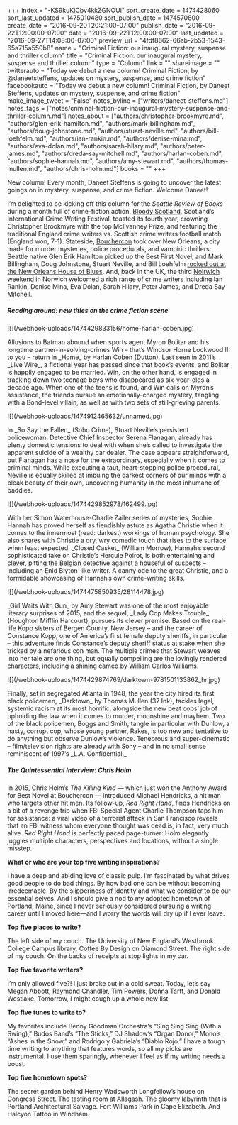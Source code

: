 +++
index = "-KS9kuKiCbv4kkZGNOUi"
sort_create_date = 1474428060
sort_last_updated = 1475010480
sort_publish_date = 1474570800
create_date = "2016-09-20T20:21:00-07:00"
publish_date = "2016-09-22T12:00:00-07:00"
date = "2016-09-22T12:00:00-07:00"
last_updated = "2016-09-27T14:08:00-07:00"
preview_url = "4fdf8662-66ab-2b53-1543-65a715a550b8"
name = "Criminal Fiction: our inaugural mystery, suspense and thriller column"
title = "Criminal Fiction: our inaugural mystery, suspense and thriller column"
type = "Column"
link = ""
shareimage = ""
twitterauto = "Today we debut a new column! Criminal Fiction, by @daneetsteffens, updates on mystery, suspense, and crime fiction"
facebookauto = "Today we debut a new column! Criminal Fiction, by Daneet Steffens, updates on mystery, suspense, and crime fiction"
make_image_tweet = "False"
notes_byline = ["writers/daneet-steffens.md"]
notes_tags = ["notes/criminal-fiction-our-inaugural-mystery-suspense-and-thriller-column.md"]
notes_about = ["authors/christopher-brookmyre.md", "authors/glen-erik-hamilton.md", "authors/mark-billingham.md", "authors/doug-johnstone.md", "authors/stuart-neville.md", "authors/bill-loehfelm.md", "authors/ian-rankin.md", "authors/denise-mina.md", "authors/eva-dolan.md", "authors/sarah-hilary.md", "authors/peter-james.md", "authors/dreda-say-mitchell.md", "authors/harlan-coben.md", "authors/sophie-hannah.md", "authors/amy-stewart.md", "authors/thomas-mullen.md", "authors/chris-holm.md"]
books = ""
+++
<p class="intro">New column! Every month, Daneet Steffens is going to uncover the latest goings on in mystery, suspense, and crime fiction. Welcome Daneet!</p>

I’m delighted to be kicking off this column for the _Seattle Review of Books_ during a month full of crime-fiction action. [Bloody Scotland](https://www.bloodyscotland.com/), Scotland’s International Crime Writing Festival, toasted its fourth year, crowning Christopher Brookmyre with the top McIlvanney Prize, and featuring the traditional England crime writers vs. Scottish crime writers football match (England won, 7-1). Stateside, [Bouchercon](http://www.bouchercon.com/) took over New Orleans, a city made for murder mysteries, police procedurals, and vampiric thrillers: Seattle native Glen Erik Hamilton picked up the Best First Novel, and Mark Billingham, Doug Johnstone, Stuart Neville, and Bill Loehfelm <a href="https://www.youtube.com/watch?v=C8Yq1RirPC0" title="British writers Mark Billingham Stuart Neville &amp;amp; Doug Johnstone at New Orleans House of Blues - YouTube">rocked out at the New Orleans House of Blues</a>. And, back in the UK, the third [Noirwich weekend](https://noirwich.co.uk/) in Norwich welcomed a rich range of crime writers including Ian Rankin, Denise Mina, Eva Dolan, Sarah Hilary, Peter James, and Dreda Say Mitchell. 

<div class="break"></div>

<h5>Reading around: new titles on the crime fiction scene</h5>

<p class="noindent">
<p class="image-left">![](/webhook-uploads/1474429833156/home-harlan-coben.jpg)</p>Allusions to Batman abound when sports agent Myron Bolitar and his longtime partner-in-solving-crimes Win – that’s Windsor Horne Lockwood III to you – return in _Home_ by Harlan Coben (Dutton). Last seen in 2011’s _Live Wire_, a fictional year has passed since that book’s events, and Bolitar is happily engaged to be married. Win, on the other hand, is engaged in tracking down two teenage boys who disappeared as six-year-olds a decade ago. When one of the teens is found, and Win calls on Myron’s assistance, the friends pursue an emotionally-charged mystery, tangling with a Bond-level villain, as well as with two sets of still-grieving parents.</p>

<div class="break"></div>

<p class="image-left">![](/webhook-uploads/1474912465632/unnamed.jpg)</p>In _So Say the Fallen_ (Soho Crime), Stuart Neville’s persistent policewoman, Detective Chief Inspector Serena Flanagan, already has plenty domestic tensions to deal with when she’s called to investigate the apparent suicide of a wealthy car dealer. The case appears straightforward, but Flanagan has a nose for the extraordinary, especially when it comes to criminal minds. While executing a taut, heart-stopping police procedural, Neville is equally skilled at imbuing the darkest corners of our minds with a bleak beauty of their own, uncovering humanity in the most inhumane of baddies. 

<div class="break"></div>

<p class="image-left">![](/webhook-uploads/1474429852978/162499.jpg)</p>With her Simon Waterhouse-Charlie Zailer series of mysteries, Sophie Hannah has proved herself as fiendishly astute as Agatha Christie when it comes to the innermost (read: darkest) workings of human psychology. She also shares with Christie a dry, wry comedic touch that rises to the surface when least expected. _Closed Casket_ (William Morrow), Hannah’s second sophisticated take on Christie’s Hercule Poirot, is both entertaining and clever, pitting the Belgian detective against a houseful of suspects – including an Enid Blyton-like writer. A canny ode to the great Christie, and a formidable showcasing of Hannah’s own crime-writing skills. 

<div class="break"></div>

<p class="image-left">![](/webhook-uploads/1474475850935/28114478.jpg)</p>_Girl Waits With Gun_ by Amy Stewart was one of the most enjoyable literary surprises of 2015, and the sequel, _Lady Cop Makes Trouble_ (Houghton Mifflin Harcourt), pursues its clever premise. Based on the real-life Kopp sisters of Bergen County, New Jersey – and the career of Constance Kopp, one of America’s first female deputy sheriffs, in particular – this adventure finds Constance’s deputy sheriff status at stake when she tricked by a nefarious con man. The multiple crimes that Stewart weaves into her tale are one thing, but equally compelling are the lovingly rendered characters, including a shining cameo by William Carlos Williams. 

<div class="break"></div>

<p class="image-left">![](/webhook-uploads/1474429874769/darktown-9781501133862_hr.jpg)</p>Finally, set in segregated Atlanta in 1948, the year the city hired its first black policemen, _Darktown_ by Thomas Mullen (37 Ink), tackles legal, systemic racism at its most horrific, alongside the new beat cops’ job of upholding the law when it comes to murder, moonshine and mayhem. Two of the black policemen, Boggs and Smith, tangle in particular with Dunlow, a nasty, corrupt cop, whose young partner, Rakes, is too new and tentative to do anything but observe Dunlow’s violence. Tenebrous and super-cinematic – film/television rights are already with Sony – and in no small sense reminiscent of 1997’s _L.A. Confidential._

<div class="break"></div>

<h5>The Quintessential Interview: Chris Holm</h5>

In 2015, Chris Holm’s _The Killing Kind_ &mdash; which just won the Anthony Award for Best Novel at Bouchercon &mdash; introduced Michael Hendricks, a hit man who targets other hit men. Its follow-up, _Red Right Hand_, finds Hendricks on a bit of a revenge trip when FBI Special Agent Charlie Thompson taps him for assistance: a viral video of a terrorist attack in San Francisco reveals that an FBI witness whom everyone thought was dead is, in fact, very much alive. _Red Right Hand_ is perfectly paced page-turner: Holm elegantly juggles multiple characters, perspectives and locations, without a single misstep. 

<p class="noindent">
<strong>What or who are your top five writing inspirations?</strong>
</p>

<p class="noindent">
	I have a deep and abiding love of classic pulp. I’m fascinated by what drives good people to do bad things. By how bad one can be without becoming irredeemable. By the slipperiness of identity and what we consider to be our essential selves. And I should give a nod to my adopted hometown of Portland, Maine, since I never seriously considered pursuing a writing career until I moved here—and I worry the words will dry up if I ever leave.
</p>
<p class="noindent">
<strong>
	Top five places to write?
</strong></p>

<p class="noindent">
The left side of my couch. The University of New England’s Westbrook College Campus library. Coffee By Design on Diamond Street. The right side of my couch. On the backs of receipts at stop lights in my car.
</p>
<p class="noindent">
<strong>
	Top five favorite writers?	
</strong></p>

<p class="noindent">
I’m only allowed five?! I just broke out in a cold sweat. Today, let’s say Megan Abbott, Raymond Chandler, Tim Powers, Donna Tartt, and Donald Westlake. Tomorrow, I might cough up a whole new list.
</p>
<p class="noindent">
<strong>
	Top five tunes to write to?
</strong>
<p class="noindent"></p>
My favorites include Benny Goodman Orchestra’s “Sing Sing Sing (With a Swing),” Budos Band’s “The Sticks,” DJ Shadow’s “Organ Donor,” Mono’s “Ashes in the Snow,” and Rodrigo y Gabriela’s “Diablo Rojo.” I have a tough time writing to anything that features words, so all my picks are instrumental. I use them sparingly, whenever I feel as if my writing needs a boost.
</p>

<p class="noindent">
<strong>
Top five hometown spots?
</strong></p>

<p class="noindent">
The secret garden behind Henry Wadsworth Longfellow’s house on Congress Street. The tasting room at Allagash. The gloomy labyrinth that is Portland Architectural Salvage. Fort Williams Park in Cape Elizabeth. And Halcyon Tattoo in Windham.
</p>
